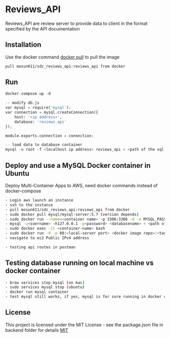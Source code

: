 # Reviews_API

Reviews_API are review server to provide data to client in the format specified by the API documentation 

## Installation

Use the docker command [docker pull](https://pip.pypa.io/en/stable/) to pull the image

```bash
pull mosun611/sdc_reviews_api:reviews_api from docker
```

## Run

```python
docker-compose up -d

-- modify db.js
var mysql = require('mysql');
var connection = mysql.createConnection({
    host: '<ip address>', 
    database: 'reviews_api'
});

module.exports.connection = connection;

-- load data to database container 
mysql -u root -f <localhost ip address> reviews_api < <path of the sql file>

```

## Deploy and use a MySQL Docker container in Ubuntu

Deploy Multi-Container Apps to AWS, need docker commands instead of docker-compose 

```bash
- Login aws launch an instance
- ssh to the instance 
- pull mosun611/sdc_reviews_api:reviews_api from docker
- sudo docker pull mysql/mysql-server:5.7 (version depends)
- sudo docker run --name=<container name> -p 3306:3306 -d -e MYSQL_PASSWORD=<password> -e MYSQL_USER=<username> -e MYSQL_DATABASE=<database-name> mysql/mysql-server:5.7 (you can add volume environment variable to store the data on instance)
- mysql -u<suername> -h127.0.0.1 -p<password> <databasename> < <path of the sql file>
- sudo docker exec -it <container-name> bash
- sudo docker run -d -p 80:<local-server port> <docker image repo>:<tagname>
- navigate to ec2 Public IPv4 address

- testing api routes in postman
```

## Testing database running on local machine vs docker container

```bash
- brew services stop mysql (on mac)
- sudo services mysql stop (ubuntu)
- docker run mysql container
- test mysql still works, if yes, mysql is for sure running in docker container 
```

## License
This project is licensed under the MIT License - see the package.json file in backend folder for details
[MIT](https://choosealicense.com/licenses/mit/)
